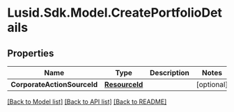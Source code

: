
# Lusid.Sdk.Model.CreatePortfolioDetails

## Properties

Name | Type | Description | Notes
------------ | ------------- | ------------- | -------------
**CorporateActionSourceId** | [**ResourceId**](ResourceId.md) |  | [optional] 

[[Back to Model list]](../README.md#documentation-for-models)
[[Back to API list]](../README.md#documentation-for-api-endpoints)
[[Back to README]](../README.md)

